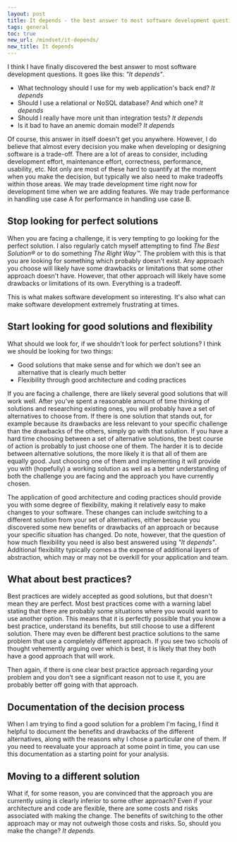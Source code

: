 ```yaml
---
layout: post
title: It depends - the best answer to most software development questions
tags: general
toc: true
new_url: /mindset/it-depends/
new_title: It depends
---
```


I think I have finally discovered the best answer to most software development questions. It goes like this: *"It depends"*.

- What technology should I use for my web application's back end? *It depends*
- Should I use a relational or NoSQL database? And which one? *It depends*
- Should I really have more unit than integration tests? *It depends*
- Is it bad to have an anemic domain model? *It depends*

Of course, this answer in itself doesn't get you anywhere. However, I do believe that almost every decision you make when developing or designing software is a trade-off. There are a lot of areas to consider, including development effort, maintenance effort, correctness, performance, usability, etc. Not only are most of these hard to quantify at the moment when you make the decision, but typically we also need to make tradeoffs within those areas. We may trade development time right now for development time when we are adding features. We may trade performance in handling use case A for performance in handling use case B.

## Stop looking for perfect solutions

When you are facing a challenge, it is very tempting to go looking for the perfect solution. I also regularly catch myself attempting to find *The Best Solution®* or to do something *The Right Way™*. The problem with this is that you are looking for something which probably doesn't exist. Any approach you choose will likely have some drawbacks or limitations that some other approach doesn't have. However, that other approach will likely have some drawbacks or limitations of its own. Everything is a tradeoff.

This is what makes software development so interesting. It's also what can make software development extremely frustrating at times.

## Start looking for good solutions and flexibility

What should we look for, if we shouldn't look for perfect solutions? I think we should be looking for two things:

- Good solutions that make sense and for which we don't see an alternative that is clearly much better
- Flexibility through good architecture and coding practices

If you are facing a challenge, there are likely several good solutions that will work well. After you've spent a reasonable amount of time thinking of solutions and researching existing ones, you will probably have a set of alternatives to choose from. If there is one solution that stands out, for example because its drawbacks are less relevant to your specific challenge than the drawbacks of the others, simply go with that solution. If you have a hard time choosing between a set of alternative solutions, the best course of action is probably to just choose one of them. The harder it is to decide between alternative solutions, the more likely it is that all of them are equally good. Just choosing one of them and implementing it will provide you with (hopefully) a working solution as well as a better understanding of both the challenge you are facing and the approach you have currently chosen.

The application of good architecture and coding practices should provide you with some degree of flexibility, making it relatively easy to make changes to your software. These changes can include switching to a different solution from your set of alternatives, either because you discovered some new benefits or drawbacks of an approach or because your specific situation has changed. Do note, however, that the question of how much flexibility you need is also best answered using *"It depends"*. Additional flexibility typically comes a the expense of additional layers of abstraction, which may or may not be overkill for your application and team.

## What about best practices?

Best practices are widely accepted as good solutions, but that doesn't mean they are perfect. Most best practices come with a warning label stating that there are probably some situations where you would want to use another option. This means that it is perfectly possible that you know a best practice, understand its benefits, but still choose to use a different solution. There may even be different best practice solutions to the same problem that use a completely different approach. If you see two schools of thought vehemently arguing over which is best, it is likely that they both have a good approach that will work.

Then again, if there is one clear best practice approach regarding your problem and you don't see a significant reason not to use it, you are probably better off going with that approach.

## Documentation of the decision process

When I am trying to find a good solution for a problem I'm facing, I find it helpful to document the benefits and drawbacks of the different alternatives, along with the reasons why I chose a particular one of them. If you need to reevaluate your approach at some point in time, you can use this documentation as a starting point for your analysis.

## Moving to a different solution

What if, for some reason, you are convinced that the approach you are currently using is clearly inferior to some other approach? Even if your architecture and code are flexible, there are some costs and risks associated with making the change. The benefits of switching to the other approach may or may not outweigh those costs and risks. So, should you make the change? *It depends.*